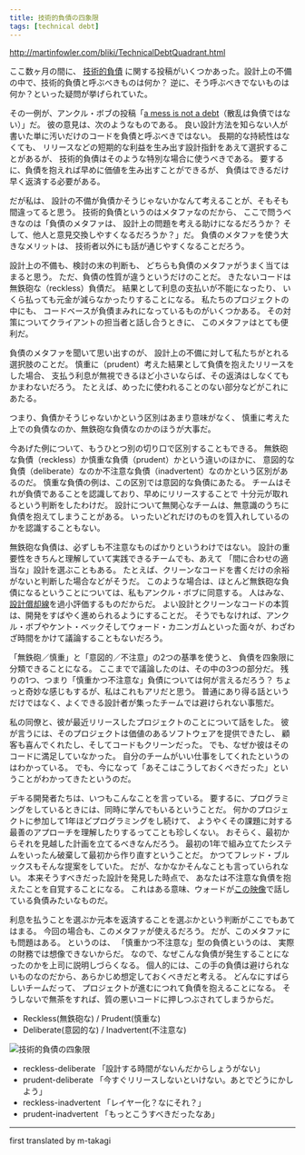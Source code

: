 ```yaml
---
title: 技術的負債の四象限
tags: [technical debt]
---
```


http://martinfowler.com/bliki/TechnicalDebtQuadrant.html

ここ数ヶ月の間に、
[技術的負債](/TechnicalDebt)
に関する投稿がいくつかあった。設計上の不備の中で、技術的負債と呼ぶべきものは何か？
逆に、そう呼ぶべきでないものは何か？といった疑問が挙げられていた。

その一例が、アンクル・ボブの投稿「[a mess is not a debt](http://blog.objectmentor.com/articles/2009/09/22/a-mess-is-not-a-technical-debt)（散乱は負債ではない）」だ。
彼の意見は、次のようなものである。
良い設計方法を知らない人が書いた単に汚いだけのコードを負債と呼ぶべきではない。
長期的な持続性はなくても、
リリースなどの短期的な利益を生み出す設計指針をあえて選択することがあるが、
技術的負債はそのような特別な場合に使うべきである。
要するに、負債を抱えれば早めに価値を生み出すことができるが、
負債はできるだけ早く返済する必要がある。

だが私は、
設計の不備が負債かそうじゃないかなんて考えることが、そもそも間違ってると思う。
技術的負債というのはメタファなのだから、
ここで問うべきなのは「負債のメタファは、
設計上の問題を考える助けになるだろうか？
そして、他人と意見交換しやすくなるだろうか？」だ。
負債のメタファを使う大きなメリットは、
技術者以外にも話が通じやすくなることだろう。

設計上の不備も、検討の末の判断も、
どちらも負債のメタファがうまく当てはまると思う。
ただ、負債の性質が違うというだけのことだ。
きたないコードは無鉄砲な（reckless）負債だ。
結果として利息の支払いが不能になったり、
いくら払っても元金が減らなかったりすることになる。
私たちのプロジェクトの中にも、
コードベースが負債まみれになっているものがいくつかある。
その対策についてクライアントの担当者と話し合うときに、
このメタファはとても便利だ。

負債のメタファを聞いて思い出すのが、
設計上の不備に対して私たちがとれる選択肢のことだ。
慎重に（prudent）考えた結果として負債を抱えたリリースをした場合、
支払う利息が無視できるほど小さいならば、その返済はしなくてもかまわないだろう。
たとえば、めったに使われることのない部分などがこれにあたる。

つまり、負債かそうじゃないかという区別はあまり意味がなく、
慎重に考えた上での負債なのか、無鉄砲な負債なのかのほうが大事だ。

今あげた例について、もうひとつ別の切り口で区別することもできる。
無鉄砲な負債（reckless）か慎重な負債（prudent）かという違いのほかに、
意図的な負債（deliberate）なのか不注意な負債（inadvertent）なのかという区別があるのだ。
慎重な負債の例は、この区別では意図的な負債にあたる。
チームはそれが負債であることを認識しており、早めにリリースすることで
十分元が取れるという判断をしたわけだ。
設計について無関心なチームは、無意識のうちに負債を抱えてしまうことがある。
いったいどれだけのものを質入れしているのかを認識することもない。

無鉄砲な負債は、必ずしも不注意なものばかりというわけではない。
設計の重要性をきちんと理解していて実践できるチームでも、あえて
「間に合わせの適当な」設計を選ぶこともある。
たとえば、クリーンなコードを書くだけの余裕がないと判断した場合などがそうだ。
このような場合は、ほとんど無鉄砲な負債になるということについては、私もアンクル・ボブに同意する。
人はみな、[設計償却線](/DesignPayoffLine)を過小評価するものだからだ。
よい設計とクリーンなコードの本質は、開発をすばやく進められるようにすることだ。
そうでもなければ、アンクル・ボブやケント・ベックそしてウォード・カニンガムといった面々が、わざわざ時間をかけて議論することもないだろう。

「無鉄砲／慎重」と「意図的／不注意」の2つの基準を使うと、
負債を四象限に分類できることになる。
ここまでで議論したのは、その中の3つの部分だ。
残りの1つ、つまり「慎重かつ不注意な」負債については何が言えるだろう？
ちょっと奇妙な感じもするが、私はこれもアリだと思う。
普通にあり得る話というだけではなく、よくできる設計者が集ったチームでは避けられない事態だ。

私の同僚と、彼が最近リリースしたプロジェクトのことについて話をした。
彼が言うには、そのプロジェクトは価値のあるソフトウェアを提供できたし、
顧客も喜んでくれたし、そしてコードもクリーンだった。
でも、なぜか彼はそのコードに満足していなかった。
自分のチームがいい仕事をしてくれたというのはわかっている。
でも、今になって「あそこはこうしておくべきだった」ということがわかってきたというのだ。

デキる開発者たちは、いつもこんなことを言っている。
要するに、プログラミングをしているときには、同時に学んでもいるということだ。
何かのプロジェクトに参加して1年ほどプログラミングをし続けて、
ようやくその課題に対する最善のアプローチを理解したりするってことも珍しくない。
おそらく、最初からそれを見越した計画を立てるべきなんだろう。
最初の1年で組み立てたシステムをいったん破棄して最初から作り直すということだ。
かつてフレッド・ブルックスもそんな提案をしていた。
だが、なかなかそんなことも言っていられない。
本来そうすべきだった設計を発見した時点で、
あなたは不注意な負債を抱えたことを自覚することになる。
これはある意味、ウォードが[この映像](http://www.c2.com/cgi/wiki?ComplexityAsDebt)で話している負債みたいなものだ。

利息を払うことを選ぶか元本を返済することを選ぶかという判断がここでもあてはまる。
今回の場合も、このメタファが使えるだろう。
だが、このメタファにも問題はある。
というのは、
「慎重かつ不注意な」型の負債というのは、
実際の財務では想像できないからだ。
なので、なぜこんな負債が発生することになったのかを上司に説明しづらくなる。
個人的には、この手の負債は避けられないものなのだから、あらかじめ想定しておくべきだと考える。
どんなにすばらしいチームだって、
プロジェクトが進むにつれて負債を抱えることになる。
そうしないで無茶をすれば、質の悪いコードに押しつぶされてしまうからだ。

* Reckless(無鉄砲な)  / Prudent(慎重な)
* Deliberate(意図的な) / Inadvertent(不注意な)


![技術的負債の四象限](http://martinfowler.com/bliki/images/techDebtQuadrant.png)

* reckless-deliberate 「設計する時間がないんだからしょうがない」
* prudent-deliberate 「今すぐリリースしないといけない。あとでどうにかしよう」
* reckless-inadvertent 「レイヤー化？なにそれ？」
* prudent-inadvertent 「もっとこうすべきだったなあ」

----

first translated by m-takagi
